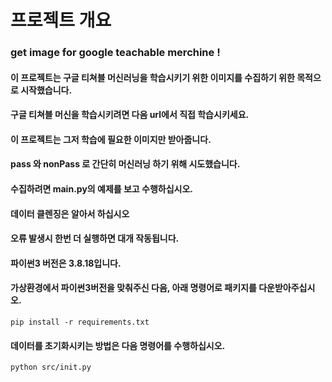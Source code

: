 # 프로젝트 개요

### get image for google teachable merchine !

#### 이 프로젝트는 구글 티쳐블 머신러닝을 학습시키기 위한 이미지를 수집하기 위한 목적으로 시작했습니다.

#### 구글 티쳐블 머신을 학습시키려면 다음 url에서 직접 학습시키세요.

#### 이 프로젝트는 그저 학습에 필요한 이미지만 받아줍니다.

#### pass 와 nonPass 로 간단히 머신러닝 하기 위해 시도했습니다.

#### 수집하려면 main.py의 예제를 보고 수행하십시오.

#### 데이터 클렌징은 알아서 하십시오

#### 오류 발생시 한번 더 실행하면 대개 작동됩니다.

#### 파이썬3 버전은 3.8.18입니다.

#### 가상환경에서 파이썬3버전을 맞춰주신 다음, 아래 명령어로 패키지를 다운받아주십시오.

```linux
pip install -r requirements.txt
```

#### 데이터를 초기화시키는 방법은 다음 명령어를 수행하십시오.

```linux
python src/init.py
```

####
